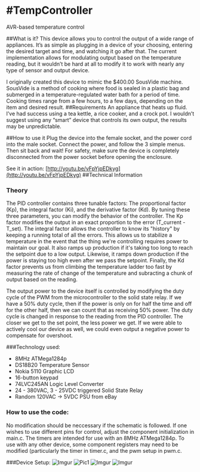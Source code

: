 #TempController
==============
AVR-based temperature control

##What is it?
This device allows you to control the output of a wide range of appliances. It’s as simple as plugging in a device of your choosing, entering the desired target and time, and watching it go after that.  The current implementation allows for modulating output based on the temperature reading, but it wouldn’t be hard at all to modify it to work with nearly any type of sensor and output device.

I originally created this device to mimic the $400.00 SousVide machine. SousVide is a method of cooking where food is sealed in a plastic bag and submerged in a temperature-regulated water bath for a period of time. Cooking times range from a few hours, to a few days, depending on the item and desired result.
##Requirements
An appliance that heats up fluid. I’ve had success using a tea kettle, a rice cooker, and a crock pot. I wouldn’t suggest using any “smart” device that controls its own output, the results may be unpredictable. 

##How to use it
Plug the device into the female socket, and the power cord into the male socket. Connect the power, and follow the 3 simple menus. Then sit back and wait! For safety, make sure the device is completely disconnected from the power socket before opening the enclosure.

See it in action: [http://youtu.be/vFpYjpEDkyg](http://youtu.be/vFpYjpEDkyg)
##Technical Information

### Theory
  The PID controller contains three tunable factors: The proportional factor (Kp), the integral factor (Ki), and the derivative factor (Kd). By tuning these three parameters, you can modify the behavior of the controller. The Kp factor modifies the output in an exact proportion to the error (T_current - T_set). The integral factor allows the controller to know its "history" by keeping a running total of all the errors. This allows us to stabilize a temperature in the event that the thing we're controlling requires power to maintain our goal. It also ramps up production if it's taking too long to reach the setpoint due to a low output. Likewise, it ramps down production if the power is staying too high even after we pass the setpoint. Finally, the Kd factor prevents us from climbing the temperature ladder too fast by measuring the rate of change of the temperature and subracting a chunk of output based on the reading.
  
  
  The output power to the device itself is controlled by modifying the duty cycle of the PWM from the microcontroller to the solid state relay. If we have a 50% duty cycle, then if the power is only on for half the time and off for the other half, then we can count that as receiving 50% power. The duty cycle is changed in response to the reading from the PID controller. The closer we get to the set point, the less power we get. If we were able to actively cool our device as well, we could even output a negative power to compensate for overshoot.
  
###Technology used:

* 8MHz ATMega1284p
* DS18B20 Temperature Sensor
* Nokia 5110 Graphic LCD
* 16-button keypad
* 74LVC245AN Logic Level Converter
* 24 - 380VAC, 3 - 25VDC triggered Solid State Relay
* Random 120VAC -> 5VDC PSU from eBay

### How to use the code:
No modification should be neccessary if the schematic is followed. If one wishes to use different pins for control, adjust the component initialization in main.c. The timers are intended for use with an 8MHz ATMega1284p. To use with any other device, some component registers may need to be modified (particularly the timer in timer.c, and the pwm setup in pwm.c.

###Device Setup:
![Imgur](http://i.imgur.com/MycyPM2.png)
![Pic1](http://i.imgur.com/zDEDG0H.jpg)
![Imgur](http://i.imgur.com/SbO3p64.jpg)
![Imgur](http://i.imgur.com/oEXwkrK.jpg)
